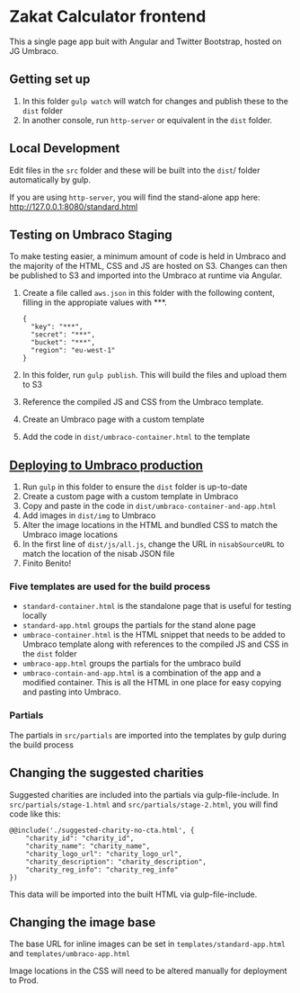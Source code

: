 # Zakat Calculator frontend
This a single page app buit with Angular and Twitter Bootstrap, hosted on JG Umbraco.


## Getting set up
1. In this folder ```gulp watch``` will watch for changes and publish these to the ```dist``` folder
2. In another console, run ```http-server``` or equivalent in the ```dist``` folder.

## Local Development
Edit files in the ```src``` folder and these will be built into the ```dist```/ folder automatically by gulp.

If you are using ```http-server```, you will find the stand-alone app here: http://127.0.0.1:8080/standard.html

## Testing on Umbraco Staging
To make testing easier, a minimum amount of code is held in Umbraco and the majority of the HTML, CSS and JS are hosted on S3. Changes can then be published to S3 and imported into the Umbraco at runtime via Angular.

1. Create a file called ```aws.json``` in this folder with the following content, filling in the appropiate values with ***.

	```
	{
	  "key": "***",
	  "secret": "***",
	  "bucket": "***",
	  "region": "eu-west-1"
	}
	```

2. In this folder, run ```gulp publish```. This will build the files and upload them to S3
3. Reference the compiled JS and CSS from the Umbraco template.
4. Create an Umbraco page with a custom template
5. Add the code in ```dist/umbraco-container.html``` to the template

## [Deploying to Umbraco production](#deploying-to-prod)
1. Run ```gulp``` in this folder to ensure the ```dist``` folder is up-to-date
2. Create a custom page with a custom template in Umbraco
3. Copy and paste in the code in ```dist/umbraco-container-and-app.html```
4. Add images in ```dist/img``` to Umbraco
5. Alter the image locations in the HTML and bundled CSS to match the Umbraco image locations
6. In the first line of ```dist/js/all.js```, change the URL in ```nisabSourceURL``` to match the location of the nisab JSON file
7. Finito Benito!

### Five templates are used for the build process
- ```standard-container.html``` is the standalone page that is useful for testing locally
- ```standard-app.html``` groups the partials for the stand alone page
- ```umbraco-container.html``` is the HTML snippet that needs to be added to Umbraco template along with references to the compiled JS and CSS in the ```dist``` folder
- ```umbraco-app.html``` groups the partials for the umbraco build
- ```umbraco-contain-and-app.html``` is a combination of the app and a modified container. This is all the HTML in one place for easy copying and pasting into Umbraco.


### Partials
The partials in ```src/partials``` are imported into the templates by gulp during the build process

## Changing the suggested charities
Suggested charities are included into the partials via gulp-file-include. In ```src/partials/stage-1.html``` and ```src/partials/stage-2.html```, you will find code like this:

```
@@include('./suggested-charity-no-cta.html', {
    "charity_id": "charity_id",
    "charity_name": "charity_name",
    "charity_logo_url": "charity_logo_url",
    "charity_description": "charity_description",
    "charity_reg_info": "charity_reg_info"
})
```

This data will be imported into the built HTML via gulp-file-include.

## Changing the image base
The base URL for inline images can be set in ```templates/standard-app.html``` and ```templates/umbraco-app.html```

Image locations in the CSS will need to be altered manually for deployment to Prod.
